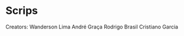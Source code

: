 # Scrips

Creators:
        Wanderson Lima
        André Graça
        Rodrigo Brasil
        Cristiano Garcia
